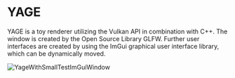 # YAGE
YAGE is a toy renderer utilizing the Vulkan API in combination with C++. The window is created by the Open Source Library GLFW. 
Further user interfaces are created by using the ImGui graphical user interface library, which can be dynamically moved.

![YageWithSmallTestImGuiWindow](https://github.com/F4bj4ck/YAGE/assets/36537405/3ff2f2cb-838b-46f8-86bb-b16654aae188)
